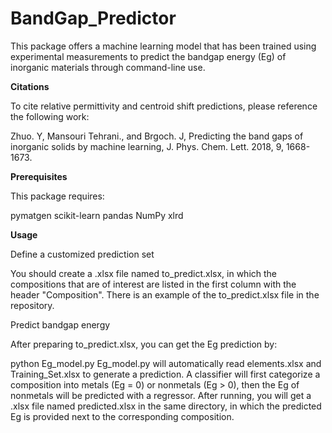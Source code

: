 # BandGap_Predictor
This package offers a machine learning model that has been trained using experimental measurements to predict the bandgap energy (Eg) of inorganic materials through command-line use.  

**Citations**

To cite relative permittivity and centroid shift predictions, please reference the following work:

Zhuo. Y, Mansouri Tehrani., and Brgoch. J, Predicting the band gaps of inorganic solids by machine learning, J. Phys. Chem. Lett. 2018, 9, 1668-1673.

**Prerequisites**

This package requires:

pymatgen
scikit-learn
pandas
NumPy
xlrd

**Usage**

Define a customized prediction set

You should create a .xlsx file named to_predict.xlsx, in which the compositions that are of interest are listed in the first column with the header "Composition". There is an example of the to_predict.xlsx file in the repository.

Predict bandgap energy

After preparing to_predict.xlsx, you can get the Eg prediction by:

python Eg_model.py
Eg_model.py will automatically read elements.xlsx and Training_Set.xlsx to generate a prediction. A classifier will first categorize a composition into metals (Eg = 0) or nonmetals (Eg > 0), then the Eg of nonmetals will be predicted with a regressor. After running, you will get a .xlsx file named predicted.xlsx in the same directory, in which the predicted Eg is provided next to the corresponding composition.
